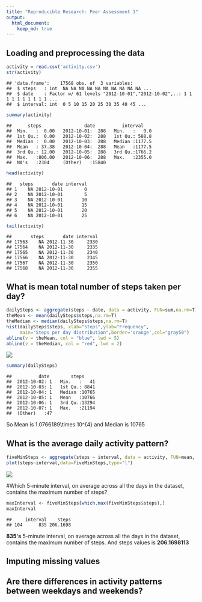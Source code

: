 ```yaml
---
title: "Reproducible Research: Peer Assessment 1"
output: 
  html_document:
    keep_md: true
---
```




## Loading and preprocessing the data

```r
activity = read.csv('activity.csv')
str(activity)
```

```
## 'data.frame':	17568 obs. of  3 variables:
##  $ steps   : int  NA NA NA NA NA NA NA NA NA NA ...
##  $ date    : Factor w/ 61 levels "2012-10-01","2012-10-02",..: 1 1 1 1 1 1 1 1 1 1 ...
##  $ interval: int  0 5 10 15 20 25 30 35 40 45 ...
```

```r
summary(activity)
```

```
##      steps                date          interval     
##  Min.   :  0.00   2012-10-01:  288   Min.   :   0.0  
##  1st Qu.:  0.00   2012-10-02:  288   1st Qu.: 588.8  
##  Median :  0.00   2012-10-03:  288   Median :1177.5  
##  Mean   : 37.38   2012-10-04:  288   Mean   :1177.5  
##  3rd Qu.: 12.00   2012-10-05:  288   3rd Qu.:1766.2  
##  Max.   :806.00   2012-10-06:  288   Max.   :2355.0  
##  NA's   :2304     (Other)   :15840
```


```r
head(activity)
```

```
##   steps       date interval
## 1    NA 2012-10-01        0
## 2    NA 2012-10-01        5
## 3    NA 2012-10-01       10
## 4    NA 2012-10-01       15
## 5    NA 2012-10-01       20
## 6    NA 2012-10-01       25
```


```r
tail(activity)
```

```
##       steps       date interval
## 17563    NA 2012-11-30     2330
## 17564    NA 2012-11-30     2335
## 17565    NA 2012-11-30     2340
## 17566    NA 2012-11-30     2345
## 17567    NA 2012-11-30     2350
## 17568    NA 2012-11-30     2355
```


## What is mean total number of steps taken per day?


```r
dailySteps <- aggregate(steps ~ date, data = activity, FUN=sum,na.rm=T)
theMean <- mean(dailySteps$steps,na.rm=T)
theMedian <- median(dailySteps$steps,na.rm=T)
hist(dailySteps$steps, xlab="steps",ylab="Frequency",
     main="Steps per day distribution",border='orange',col="gray50")
abline(v = theMean, col = "blue", lwd = 5)
abline(v = theMedian, col = "red", lwd = 2)
```

![](PA1_template_files/figure-html/unnamed-chunk-5-1.png)<!-- -->



```r
summary(dailySteps)
```

```
##          date        steps      
##  2012-10-02: 1   Min.   :   41  
##  2012-10-03: 1   1st Qu.: 8841  
##  2012-10-04: 1   Median :10765  
##  2012-10-05: 1   Mean   :10766  
##  2012-10-06: 1   3rd Qu.:13294  
##  2012-10-07: 1   Max.   :21194  
##  (Other)   :47
```

So Mean is 1.0766189\times 10^{4} and Median is 10765


## What is the average daily activity pattern?


```r
fiveMinSteps <- aggregate(steps ~ interval, data = activity, FUN=mean, na.rm=T)
plot(steps~interval,data=fiveMinSteps,type="l")
```

![](PA1_template_files/figure-html/unnamed-chunk-7-1.png)<!-- -->

#Which 5-minute interval, on average across all the days in the dataset, contains the maximum number of steps?

```r
maxInterval <- fiveMinSteps[which.max(fiveMinSteps$steps),]
maxInterval
```

```
##     interval    steps
## 104      835 206.1698
```

**835's**  5-minute interval, on average across all the days in the dataset, contains the maximum number of steps. And steps values is **206.1698113**

## Imputing missing values



## Are there differences in activity patterns between weekdays and weekends?
